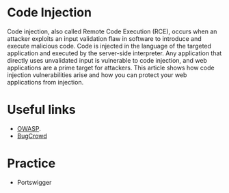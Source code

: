 # Code Injection

Code injection, also called Remote Code Execution (RCE), occurs when an attacker exploits an input validation flaw in software to introduce and execute malicious code. Code is injected in the language of the targeted application and executed by the server-side interpreter. Any application that directly uses unvalidated input is vulnerable to code injection, and web applications are a prime target for attackers. This article shows how code injection vulnerabilities arise and how you can protect your web applications from injection.

# Useful links

+ [OWASP](https://owasp.org/www-community/attacks/Code_Injection).
+ [BugCrowd](https://www.bugcrowd.com/glossary/code-injection/)

# Practice

+ Portswigger
